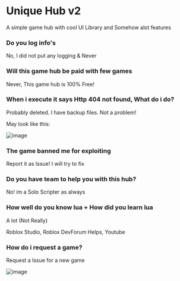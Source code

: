 # Unique Hub v2

A simple game hub with cool UI Library and Somehow alot features

### Do you log info's
No, I did not put any logging & Never

### Will this game hub be paid with few games
Never, This game hub is 100% Free!

### When i execute it says Http 404 not found, What do i do?
Probably deleted. I have backup files. Not a problem!

May look like this:

![image](https://user-images.githubusercontent.com/76736126/164566441-29a73ee7-f3f4-44f5-8a80-b04cbfbb4eae.png)


### The game banned me for exploiting
Report it as Issue! I will try to fix

### Do you have team to help you with this hub?
No! im a Solo Scripter as always

### How well do you know lua + How did you learn lua
A lot (Not Really)

Roblox Studio, Roblox DevForum Helps, Youtube

### How do i request a game?
Request a Issue for a new game

![image](https://user-images.githubusercontent.com/76736126/164566190-348a5b86-d3d5-447a-8db7-1f433d08ec3b.png)


